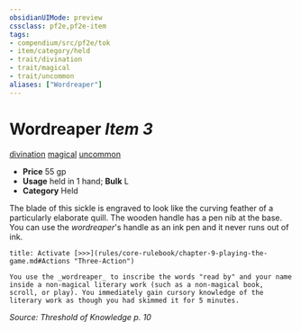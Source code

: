 ```yaml
---
obsidianUIMode: preview
cssclass: pf2e,pf2e-item
tags:
- compendium/src/pf2e/tok
- item/category/held
- trait/divination
- trait/magical
- trait/uncommon
aliases: ["Wordreaper"]
---
```

# Wordreaper *Item 3*  
[divination](rules/traits/divination.md "Divination School Trait")  [magical](rules/traits/magical.md "Magical Item Trait")  [uncommon](rules/traits/uncommon.md "Uncommon Rarity Trait")  

- **Price** 55 gp
- **Usage** held in 1 hand; **Bulk** L
- **Category** Held

The blade of this sickle is engraved to look like the curving feather of a particularly elaborate quill. The wooden handle has a pen nib at the base. You can use the _wordreaper_'s handle as an ink pen and it never runs out of ink.

```ad-embed-ability
title: Activate [>>>](rules/core-rulebook/chapter-9-playing-the-game.md#Actions "Three-Action")

You use the _wordreaper_ to inscribe the words "read by" and your name inside a non-magical literary work (such as a non-magical book, scroll, or play). You immediately gain cursory knowledge of the literary work as though you had skimmed it for 5 minutes.
```

*Source: Threshold of Knowledge p. 10*